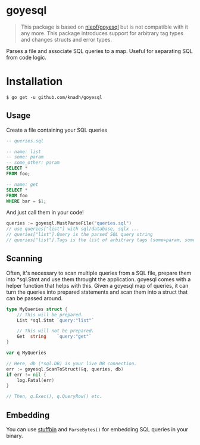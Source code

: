# goyesql

> This package is based on [nleof/goyesql](https://github.com/nleof/goyesql) but is not compatible with it any more. This package introduces support for arbitrary tag types and changes structs and error types.

Parses a file and associate SQL queries to a map. Useful for separating SQL from code logic.

# Installation

```
$ go get -u github.com/knadh/goyesql
```

## Usage

Create a file containing your SQL queries

```sql
-- queries.sql

-- name: list
-- some: param
-- some_other: param
SELECT *
FROM foo;

-- name: get
SELECT *
FROM foo
WHERE bar = $1;
```

And just call them in your code!

```go
queries := goyesql.MustParseFile("queries.sql")
// use queries["list"] with sql/database, sqlx ...
// queries["list"].Query is the parsed SQL query string
// queries["list"].Tags is the list of arbitrary tags (some=param, some_other=param)
```

## Scanning

Often, it's necessary to scan multiple queries from a SQL file, prepare them into \*sql.Stmt and use them throught the application. goyesql comes with a helper function that helps with this. Given a goyesql map of queries, it can turn the queries into prepared statements and scan them into a struct that can be passed around.

```go
type MyQueries struct {
	// This will be prepared.
	List *sql.Stmt `query:"list"`

	// This will not be prepared.
	Get  string    `query:"get"`
}

var q MyQueries

// Here, db (*sql.DB) is your live DB connection.
err := goyesql.ScanToStruct(&q, queries, db)
if err != nil {
	log.Fatal(err)
}

// Then, q.Exec(), q.QueryRow() etc.

```

## Embedding

You can use [stuffbin](https://github.com/knadh/stuffbin) and `ParseBytes()` for embedding SQL queries in your binary.
